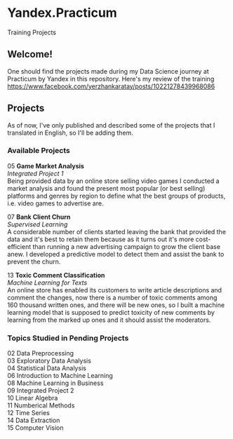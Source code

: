 # Yandex.Practicum
Training Projects

## Welcome! 

One should find the projects made during my Data Science journey at Practicum by Yandex in this repository.
Here's my review of the training https://www.facebook.com/yerzhankaratay/posts/10221278439968086

## Projects

As of now, I've only published and described some of the projects that I translated in English, so I'll be adding them.

### Available Projects

05 **Game Market Analysis** \
*Integrated Project 1* \
Being provided data by an online store selling video games I conducted a market analysis and found the present most popular (or best selling) platforms and genres by region to define what the best groups of products, i.e. video games to advertise are.

07 **Bank Client Churn** \
*Supervised Learning* \
A considerable number of clients started leaving the bank that provided the data and it's best to retain them because as it turns out it's more cost-efficient than running a new advertising campaign to grow the client base anew. I developed a predictive model to detect them and assist the bank to prevent the churn.

13 **Toxic Comment Classification** \
*Machine Learning for Texts* \
An online store has enabled its customers to write article descriptions and comment the changes, now there is a number of toxic comments among 160 thousand written ones, and there will be new ones, so I built a machine learning model that is supposed to predict toxicity of new comments by learning from the marked up ones and it should assist the moderators.


### Topics Studied in Pending Projects

02 Data Preprocessing \
03 Exploratory Data Analysis \
04 Statistical Data Analysis \
06 Introduction to Machine Learning \
08 Machine Learning in Business \
09 Integrated Project 2 \
10 Linear Algebra \
11 Numberical Methods \
12 Time Series \
14 Data Extraction \
15 Computer Vision
